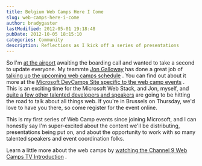 ```yaml
---
title: Belgium Web Camps Here I Come
slug: web-camps-here-i-come
author: bradygaster
lastModified: 2012-05-01 19:18:48
pubDate: 2012-10-05 18:15:10
categories: Community
description: Reflections as I kick off a series of presentations
---
```


<p>So I&apos;m
  <a href="http://www.portseattle.org/Sea-Tac/Pages/default.aspx/">at the airport</a>  awaiting the boarding call and wanted to take a second to update everyone. My teammte
  <a href="https://twitter.com/#!/jongalloway">Jon Galloway</a>  has done a great job of
  <a href="http://weblogs.asp.net/jgalloway/archive/2012/04/30/upcoming-web-camps.aspx">talking up the upcoming web camps schedule</a> . You can find out about it more at the
  <a href="http://www.devcamps.ms/web/agenda">Microsoft DevCamps Site specific to the web camp events</a> . This is an exciting time for the Microsoft Web Stack, and Jon, myself, and
  <a href="http://www.devcamps.ms/web/instructors">quite a few other talented developers and speakers</a>  are going to be hitting the road to talk about all things web. If you&apos;re in Brussels on Thursday, we&apos;d love to have you there, so come register for the event online.&#xA0;</p>
<p>This is my first series of Web Camp events since joining Microsoft, and I can honestly say I&apos;m super-excited about the content we&apos;ll be distributing, presentations being put on, and about the opportunity to work with so many talented speakers and event
  coordination folks.&#xA0;</p>
<p>Learn a little more about the web camps by
  <a href="http://channel9.msdn.com/Shows/Web+Camps+TV/Jon-Galloway-Helps-Introduce-Web-Camps-2012">watching the Channel 9 Web Camps TV Introduction</a> .&#xA0;</p>

